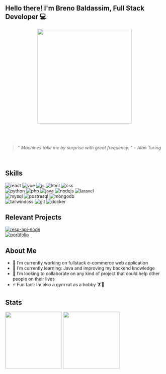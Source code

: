 ## Hello there!  I'm Breno Baldassim, Full Stack Developer 💻

<div id="header" align="center" style="margin-bottom:20px;" >
  <img src="https://media3.giphy.com/media/v1.Y2lkPTc5MGI3NjExa3Roc3V3MXptdjdhNjkyaWN5M3A3bTFjcGtiajZhdnVnZGExdmtteCZlcD12MV9pbnRlcm5hbF9naWZfYnlfaWQmY3Q9Zw/2IudUHdI075HL02Pkk/giphy.gif" width="300"/>
</div>

<br/>
<br/>

> "<em> Machines take me by surprise with great frequency.  </em>"
> <em> -  Alan Turing </em>

<br/>

## Skills
<!--
<p align="center">
  <a href="https://skillicons.dev">
    <img src="https://skillicons.dev/icons?i=react,vue,js,html,css,nodejs,laravel,python,fastapi,java,mysql,postgres,mongodb,expressjs,tailwindcss,git,docker&perline=10" />
  </a>
</p>
-->
<p align="">
  <img alt="react" src="https://img.shields.io/badge/React-20232A?style=for-the-badge&logo=react&logoColor=61DAFB"/>
  <img alt="vue" src="https://img.shields.io/badge/Vue.js-35495E?style=for-the-badge&logo=vue.js&logoColor=4FC08D"/>
  <img alt="js" src="https://img.shields.io/badge/JavaScript-323330?style=for-the-badge&logo=javascript&logoColor=F7DF1E"/>
  <img alt="html" src="https://img.shields.io/badge/HTML5-E34F26?style=for-the-badge&logo=html5&logoColor=white"/>
  <img alt="css" src="https://img.shields.io/badge/CSS3-1572B6?style=for-the-badge&logo=css3&logoColor=white"/>
  <br/>
  <img alt="python" src="https://img.shields.io/badge/Python-14354C?style=for-the-badge&logo=python&logoColor=white"/>
  <img alt="php" src="https://img.shields.io/badge/PHP-777BB4?style=for-the-badge&logo=php&logoColor=white"/>
  <img alt="java" src="https://img.shields.io/badge/JAVA-FF0000?style=for-the-badge&logo=openjdk&logoColor=white"/>
  <img alt="nodejs" src="https://img.shields.io/badge/Node.js-43853D?style=for-the-badge&logo=node.js&logoColor=white"/>
  <img alt="laravel" src="https://img.shields.io/badge/Laravel-FF2D20?style=for-the-badge&logo=laravel&logoColor=white"/>
  <br/>
  <img alt="mysql" src="https://img.shields.io/badge/MySQL-00000F?style=for-the-badge&logo=mysql&logoColor=white"/>
  <img alt="postresql" src="https://img.shields.io/badge/PostgreSQL-316192?style=for-the-badge&logo=postgresql&logoColor=white"/>
  <img alt="mongodb" src="https://img.shields.io/badge/MongoDB-4EA94B?style=for-the-badge&logo=mongodb&logoColor=white"/>
  <br/>
  <img alt="tailwindcss" src="https://img.shields.io/badge/Tailwind_CSS-38B2AC?style=for-the-badge&logo=tailwind-css&logoColor=white"/>
  <img alt="git" src="https://img.shields.io/badge/Git-E34F26?style=for-the-badge&logo=git&logoColor=white"/>
  <img alt="docker" src="https://img.shields.io/badge/Docker-2496ED?style=for-the-badge&logo=docker&logoColor=white"/>
</p>

## Relevant Projects
<p align="">
  <a href="https://github.com/brenobaldassim/portifolio-node-rest-api-authentication">
    <img alt="resp-api-node" src="https://img.shields.io/badge/REST%20API%20WITH%20USER%20AUTH-green?style=for-the-badge&logo=nodedotjs&logoColor=white"/>
  </a>
  <br/>
  <a href="https://github.com/brenobaldassim/brenobaldassim.github.io">
    <img alt="portifolio" src="https://img.shields.io/badge/my%20potifolio%20website-2ba84a?style=for-the-badge&logo=vue.js&logoColor=white"/>
  </a>
</p>

## About Me
<div>
    <ul>
      <li>🔭 I’m currently working on fullstack e-commerce web application</li>
      <li>🌱 I’m currently learning: Java and improving my backend knowledge</li>
      <li>👯 I’m looking to collaborate on any kind of project that could help other people on their lives</li>
      <li>⚡ Fun fact: Im also a gym rat as a hobby 🏋️🐀</li>
    </ul>
</div>

## Stats
<div>
  <img height="180em" src="https://github-readme-stats.vercel.app/api?username=brenobaldassim&show_icons=true&theme=merko"/>
  <img height="180em" src="https://github-readme-stats.vercel.app/api/top-langs/?username=brenobaldassim&layout=compact&langs_count=7&theme=merko"/>
</div>
